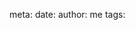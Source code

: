 meta:
    date: 
    author: me
    tags: 

## 

<p class="pimg"><img class ="pic" alt="" src=""/></p>
